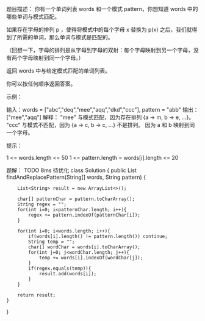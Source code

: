题目描述：
你有一个单词列表 words 和一个模式  pattern，你想知道 words 中的哪些单词与模式匹配。

如果存在字母的排列 p ，使得将模式中的每个字母 x 替换为 p(x) 之后，我们就得到了所需的单词，那么单词与模式是匹配的。

（回想一下，字母的排列是从字母到字母的双射：每个字母映射到另一个字母，没有两个字母映射到同一个字母。）

返回 words 中与给定模式匹配的单词列表。

你可以按任何顺序返回答案。

 

示例：

输入：words = ["abc","deq","mee","aqq","dkd","ccc"], pattern = "abb"
输出：["mee","aqq"]
解释：
"mee" 与模式匹配，因为存在排列 {a -> m, b -> e, ...}。
"ccc" 与模式不匹配，因为 {a -> c, b -> c, ...} 不是排列。
因为 a 和 b 映射到同一个字母。
 

提示：

1 <= words.length <= 50
1 <= pattern.length = words[i].length <= 20



题解： TODO 8ms 待优化
class Solution {
    public List<String> findAndReplacePattern(String[] words, String pattern) {
        
        List<String> result = new ArrayList<>();
        
        char[] patternChar = pattern.toCharArray();
        String regex = "";
        for(int i=0; i<patternChar.length; i++){
            regex += pattern.indexOf(patternChar[i]);
        }
        
        for(int i=0; i<words.length; i++){
            if(words[i].length() != pattern.length()) continue;
            String temp = ""; 
            char[] wordChar = words[i].toCharArray();
            for(int j=0; j<wordChar.length; j++){
                temp += words[i].indexOf(wordChar[j]);
            }
            if(regex.equals(temp)){
                result.add(words[i]);
            }
        }
        
        return result;
    }
}
